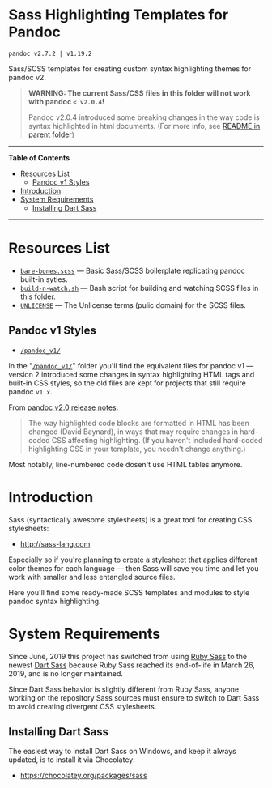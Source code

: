 # Sass Highlighting Templates for Pandoc

    pandoc v2.7.2 | v1.19.2

Sass/SCSS templates for creating custom syntax highlighting themes for pandoc v2.

> __WARNING: The current Sass/CSS files in this folder will not work with pandoc `< v2.0.4`!__ 
> 
> Pandoc v2.0.4 introduced some breaking changes in the way code is syntax highlighted in html documents. (For more info, see [README in parent folder])


-----

**Table of Contents**


<!-- MarkdownTOC autolink="true" bracket="round" autoanchor="false" lowercase="only_ascii" uri_encoding="true" levels="1,2,3,4" -->

- [Resources List](#resources-list)
    - [Pandoc v1 Styles](#pandoc-v1-styles)
- [Introduction](#introduction)
- [System Requirements](#system-requirements)
    - [Installing Dart Sass](#installing-dart-sass)

<!-- /MarkdownTOC -->

-----


# Resources List

- [`bare-bones.scss`](./bare-bones.scss) — Basic Sass/SCSS boilerplate replicating pandoc built-in sytles.
- [`build-n-watch.sh`](./build-n-watch.sh) — Bash script for building and watching SCSS files in this folder.
- [`UNLICENSE`](./UNLICENSE) — The Unlicense terms (pulic domain) for the SCSS files.

## Pandoc v1 Styles

- [`/pandoc_v1/`](./pandoc_v1/)

In the "[`/pandoc_v1/`](./pandoc_v1/)" folder you'll find the equivalent files for pandoc v1 — version 2 introduced some changes in syntax highlighting HTML tags and built-in CSS styles, so the old files are kept for projects that still require pandoc `v1.x`.

From [pandoc v2.0 release notes]:

> The way highlighted code blocks are formatted in HTML has been changed (David Baynard), in ways that may require changes in hard-coded CSS affecting highlighting. (If you haven't included hard-coded highlighting CSS in your template, you needn't change anything.)

Most notably, line-numbered code dosen't use HTML tables anymore.

# Introduction

Sass (syntactically awesome stylesheets) is a great tool for creating CSS stylesheets:

- http://sass-lang.com

Especially so if you're planning to create a stylesheet that applies different color themes for each language — then Sass will save you time and let you work with smaller and less entangled source files.

Here you'll find some ready-made SCSS templates and modules to style pandoc syntax highlighting.

# System Requirements

Since June, 2019 this project has switched from using [Ruby Sass] to the newest [Dart Sass] because Ruby Sass reached its end-of-life in March 26, 2019, and is no longer maintained.

Since Dart Sass behavior is slightly different from Ruby Sass, anyone working on the repository Sass sources must ensure to switch to Dart Sass to avoid creating divergent CSS stylesheets.

## Installing Dart Sass

The easiest way to install Dart Sass on Windows, and keep it always updated, is to install it via Chocolatey:

- https://chocolatey.org/packages/sass

<!-----------------------------------------------------------------------------
                               REFERENCE LINKS                                
------------------------------------------------------------------------------>

[README in parent folder]: ../README.md#breaking-changes "Go to parent folder's README file"
[pandoc v2.0 release notes]: https://github.com/jgm/pandoc/releases/tag/2.0 "View pandoc 2.0 release notes"

<!-- dependencies -->

[Sass]: https://sass-lang.com "Visit Sass website"
[Ruby Sass]: https://github.com/sass/ruby-sass
[Dart Sass]: https://github.com/sass/dart-sass
[Choco Sass]: https://chocolatey.org/packages/sass

<!-- EOF -->
